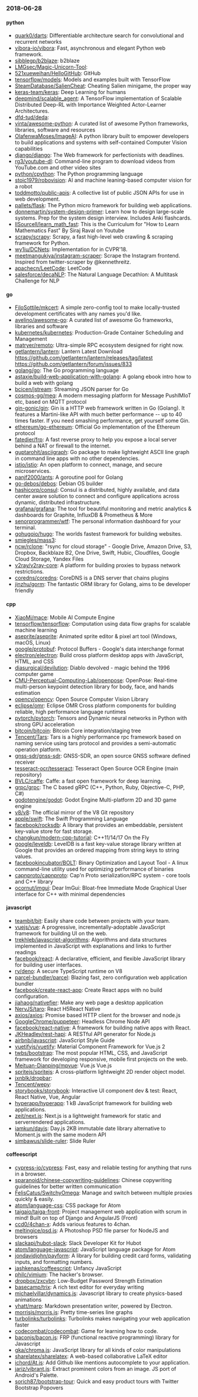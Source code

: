 ### 2018-06-28

#### python
* [quark0/darts](https://github.com/quark0/darts): Differentiable architecture search for convolutional and recurrent networks
* [vibora-io/vibora](https://github.com/vibora-io/vibora): Fast, asynchronous and elegant Python web framework.
* [sibblegp/b2blaze](https://github.com/sibblegp/b2blaze): b2blaze
* [LMGsec/Magic-Unicorn-Tool](https://github.com/LMGsec/Magic-Unicorn-Tool): 
* [521xueweihan/HelloGitHub](https://github.com/521xueweihan/HelloGitHub):  GitHub 
* [tensorflow/models](https://github.com/tensorflow/models): Models and examples built with TensorFlow
* [SteamDatabase/SalienCheat](https://github.com/SteamDatabase/SalienCheat):  Cheating Salien minigame, the proper way
* [keras-team/keras](https://github.com/keras-team/keras): Deep Learning for humans
* [deepmind/scalable_agent](https://github.com/deepmind/scalable_agent): A TensorFlow implementation of Scalable Distributed Deep-RL with Importance Weighted Actor-Learner Architectures.
* [dfd-tud/deda](https://github.com/dfd-tud/deda): 
* [vinta/awesome-python](https://github.com/vinta/awesome-python): A curated list of awesome Python frameworks, libraries, software and resources
* [OlafenwaMoses/ImageAI](https://github.com/OlafenwaMoses/ImageAI): A python library built to empower developers to build applications and systems with self-contained Computer Vision capabilities
* [django/django](https://github.com/django/django): The Web framework for perfectionists with deadlines.
* [rg3/youtube-dl](https://github.com/rg3/youtube-dl): Command-line program to download videos from YouTube.com and other video sites
* [python/cpython](https://github.com/python/cpython): The Python programming language
* [stoic1979/robovision](https://github.com/stoic1979/robovision): AI and machine leaning-based computer vision for a robot
* [toddmotto/public-apis](https://github.com/toddmotto/public-apis): A collective list of public JSON APIs for use in web development.
* [pallets/flask](https://github.com/pallets/flask): The Python micro framework for building web applications.
* [donnemartin/system-design-primer](https://github.com/donnemartin/system-design-primer): Learn how to design large-scale systems. Prep for the system design interview. Includes Anki flashcards.
* [llSourcell/learn_math_fast](https://github.com/llSourcell/learn_math_fast): This is the Curriculum for "How to Learn Mathematics Fast" By Siraj Raval on Youtube
* [scrapy/scrapy](https://github.com/scrapy/scrapy): Scrapy, a fast high-level web crawling & scraping framework for Python.
* [wy1iu/DCNets](https://github.com/wy1iu/DCNets): Implementation for <Decoupled Networks> in CVPR'18.
* [meetmangukiya/instagram-scraper](https://github.com/meetmangukiya/instagram-scraper): Scrape the Instagram frontend. Inspired from twitter-scraper by @kennethreitz.
* [apachecn/LeetCode](https://github.com/apachecn/LeetCode): LeetCode 
* [salesforce/decaNLP](https://github.com/salesforce/decaNLP): The Natural Language Decathlon: A Multitask Challenge for NLP

#### go
* [FiloSottile/mkcert](https://github.com/FiloSottile/mkcert): A simple zero-config tool to make locally-trusted development certificates with any names you'd like.
* [avelino/awesome-go](https://github.com/avelino/awesome-go): A curated list of awesome Go frameworks, libraries and software
* [kubernetes/kubernetes](https://github.com/kubernetes/kubernetes): Production-Grade Container Scheduling and Management
* [matryer/remoto](https://github.com/matryer/remoto): Ultra-simple RPC ecosystem designed for right now.
* [getlantern/lantern](https://github.com/getlantern/lantern): Lantern Latest Download https://github.com/getlantern/lantern/releases/tag/latest  https://github.com/getlantern/forum/issues/833 
* [golang/go](https://github.com/golang/go): The Go programming language
* [astaxie/build-web-application-with-golang](https://github.com/astaxie/build-web-application-with-golang): A golang ebook intro how to build a web with golang
* [bcicen/jstream](https://github.com/bcicen/jstream): Streaming JSON parser for Go
* [cosmos-gg/meq](https://github.com/cosmos-gg/meq): A modern messaging platform for Message PushIMIoT etc, based on MQTT protocol
* [gin-gonic/gin](https://github.com/gin-gonic/gin): Gin is a HTTP web framework written in Go (Golang). It features a Martini-like API with much better performance -- up to 40 times faster. If you need smashing performance, get yourself some Gin.
* [ethereum/go-ethereum](https://github.com/ethereum/go-ethereum): Official Go implementation of the Ethereum protocol
* [fatedier/frp](https://github.com/fatedier/frp): A fast reverse proxy to help you expose a local server behind a NAT or firewall to the internet.
* [guptarohit/asciigraph](https://github.com/guptarohit/asciigraph): Go package to make lightweight ASCII line graph  in command line apps with no other dependencies.
* [istio/istio](https://github.com/istio/istio): An open platform to connect, manage, and secure microservices.
* [panjf2000/ants](https://github.com/panjf2000/ants): A goroutine pool for Golang
* [go-debos/debos](https://github.com/go-debos/debos): Debian OS builder
* [hashicorp/consul](https://github.com/hashicorp/consul): Consul is a distributed, highly available, and data center aware solution to connect and configure applications across dynamic, distributed infrastructure.
* [grafana/grafana](https://github.com/grafana/grafana): The tool for beautiful monitoring and metric analytics & dashboards for Graphite, InfluxDB & Prometheus & More
* [senorprogrammer/wtf](https://github.com/senorprogrammer/wtf): The personal information dashboard for your terminal.
* [gohugoio/hugo](https://github.com/gohugoio/hugo): The worlds fastest framework for building websites.
* [smiegles/mass3](https://github.com/smiegles/mass3): 
* [ncw/rclone](https://github.com/ncw/rclone): "rsync for cloud storage" - Google Drive, Amazon Drive, S3, Dropbox, Backblaze B2, One Drive, Swift, Hubic, Cloudfiles, Google Cloud Storage, Yandex Files
* [v2ray/v2ray-core](https://github.com/v2ray/v2ray-core): A platform for building proxies to bypass network restrictions.
* [coredns/coredns](https://github.com/coredns/coredns): CoreDNS is a DNS server that chains plugins
* [jinzhu/gorm](https://github.com/jinzhu/gorm): The fantastic ORM library for Golang, aims to be developer friendly

#### cpp
* [XiaoMi/mace](https://github.com/XiaoMi/mace): Mobile AI Compute Engine
* [tensorflow/tensorflow](https://github.com/tensorflow/tensorflow): Computation using data flow graphs for scalable machine learning
* [aseprite/aseprite](https://github.com/aseprite/aseprite): Animated sprite editor & pixel art tool (Windows, macOS, Linux)
* [google/protobuf](https://github.com/google/protobuf): Protocol Buffers - Google's data interchange format
* [electron/electron](https://github.com/electron/electron): Build cross platform desktop apps with JavaScript, HTML, and CSS
* [diasurgical/devilution](https://github.com/diasurgical/devilution): Diablo devolved - magic behind the 1996 computer game
* [CMU-Perceptual-Computing-Lab/openpose](https://github.com/CMU-Perceptual-Computing-Lab/openpose): OpenPose: Real-time multi-person keypoint detection library for body, face, and hands estimation
* [opencv/opencv](https://github.com/opencv/opencv): Open Source Computer Vision Library
* [eclipse/omr](https://github.com/eclipse/omr): Eclipse OMR Cross platform components for building reliable, high performance language runtimes
* [pytorch/pytorch](https://github.com/pytorch/pytorch): Tensors and Dynamic neural networks in Python with strong GPU acceleration
* [bitcoin/bitcoin](https://github.com/bitcoin/bitcoin): Bitcoin Core integration/staging tree
* [Tencent/Tars](https://github.com/Tencent/Tars): Tars is a highly performance rpc framework based on naming service using tars protocol and provides a semi-automatic operation platform.
* [gnss-sdr/gnss-sdr](https://github.com/gnss-sdr/gnss-sdr): GNSS-SDR, an open source GNSS software defined receiver
* [tesseract-ocr/tesseract](https://github.com/tesseract-ocr/tesseract): Tesseract Open Source OCR Engine (main repository)
* [BVLC/caffe](https://github.com/BVLC/caffe): Caffe: a fast open framework for deep learning.
* [grpc/grpc](https://github.com/grpc/grpc): The C based gRPC (C++, Python, Ruby, Objective-C, PHP, C#)
* [godotengine/godot](https://github.com/godotengine/godot): Godot Engine  Multi-platform 2D and 3D game engine
* [v8/v8](https://github.com/v8/v8): The official mirror of the V8 Git repository
* [apple/swift](https://github.com/apple/swift): The Swift Programming Language
* [facebook/rocksdb](https://github.com/facebook/rocksdb): A library that provides an embeddable, persistent key-value store for fast storage.
* [changkun/modern-cpp-tutorial](https://github.com/changkun/modern-cpp-tutorial):  C++11/14/17 On the Fly
* [google/leveldb](https://github.com/google/leveldb): LevelDB is a fast key-value storage library written at Google that provides an ordered mapping from string keys to string values.
* [facebookincubator/BOLT](https://github.com/facebookincubator/BOLT): Binary Optimization and Layout Tool - A linux command-line utility used for optimizing performance of binaries
* [capnproto/capnproto](https://github.com/capnproto/capnproto): Cap'n Proto serialization/RPC system - core tools and C++ library
* [ocornut/imgui](https://github.com/ocornut/imgui): Dear ImGui: Bloat-free Immediate Mode Graphical User interface for C++ with minimal dependencies

#### javascript
* [teambit/bit](https://github.com/teambit/bit): Easily share code between projects with your team.
* [vuejs/vue](https://github.com/vuejs/vue):  A progressive, incrementally-adoptable JavaScript framework for building UI on the web.
* [trekhleb/javascript-algorithms](https://github.com/trekhleb/javascript-algorithms): Algorithms and data structures implemented in JavaScript with explanations and links to further readings
* [facebook/react](https://github.com/facebook/react): A declarative, efficient, and flexible JavaScript library for building user interfaces.
* [ry/deno](https://github.com/ry/deno): A secure TypeScript runtime on V8
* [parcel-bundler/parcel](https://github.com/parcel-bundler/parcel):  Blazing fast, zero configuration web application bundler
* [facebook/create-react-app](https://github.com/facebook/create-react-app): Create React apps with no build configuration.
* [jiahaog/nativefier](https://github.com/jiahaog/nativefier): Make any web page a desktop application
* [NervJS/taro](https://github.com/NervJS/taro):  React H5React Native 
* [axios/axios](https://github.com/axios/axios): Promise based HTTP client for the browser and node.js
* [GoogleChrome/puppeteer](https://github.com/GoogleChrome/puppeteer): Headless Chrome Node API
* [facebook/react-native](https://github.com/facebook/react-native): A framework for building native apps with React.
* [JKHeadley/rest-hapi](https://github.com/JKHeadley/rest-hapi): A RESTful API generator for Node.js
* [airbnb/javascript](https://github.com/airbnb/javascript): JavaScript Style Guide
* [vuetifyjs/vuetify](https://github.com/vuetifyjs/vuetify): Material Component Framework for Vue.js 2
* [twbs/bootstrap](https://github.com/twbs/bootstrap): The most popular HTML, CSS, and JavaScript framework for developing responsive, mobile first projects on the web.
* [Meituan-Dianping/mpvue](https://github.com/Meituan-Dianping/mpvue):  Vue.js  Vue.js 
* [spritejs/spritejs](https://github.com/spritejs/spritejs): A cross-platform lightweight 2D render object model.
* [jxnblk/dropbar](https://github.com/jxnblk/dropbar): 
* [Tencent/wepy](https://github.com/Tencent/wepy): 
* [storybooks/storybook](https://github.com/storybooks/storybook): Interactive UI component dev & test: React, React Native, Vue, Angular
* [hyperapp/hyperapp](https://github.com/hyperapp/hyperapp): 1 kB JavaScript framework for building web applications.
* [zeit/next.js](https://github.com/zeit/next.js): Next.js is a lightweight framework for static and serverrendered applications.
* [iamkun/dayjs](https://github.com/iamkun/dayjs):  Day.js 2KB immutable date library alternative to Moment.js with the same modern API
* [simbawus/slide-ruler](https://github.com/simbawus/slide-ruler): Slide Ruler 

#### coffeescript
* [cypress-io/cypress](https://github.com/cypress-io/cypress): Fast, easy and reliable testing for anything that runs in a browser.
* [sparanoid/chinese-copywriting-guidelines](https://github.com/sparanoid/chinese-copywriting-guidelines): Chinese copywriting guidelines for better written communication
* [FelisCatus/SwitchyOmega](https://github.com/FelisCatus/SwitchyOmega): Manage and switch between multiple proxies quickly & easily.
* [atom/language-css](https://github.com/atom/language-css): CSS package for Atom
* [taigaio/taiga-front](https://github.com/taigaio/taiga-front): Project management web application with scrum in mind! Built on top of Django and AngularJS (Front)
* [ccd0/4chan-x](https://github.com/ccd0/4chan-x): Adds various features to 4chan.
* [meltingice/psd.js](https://github.com/meltingice/psd.js): A Photoshop PSD file parser for NodeJS and browsers
* [slackapi/hubot-slack](https://github.com/slackapi/hubot-slack): Slack Developer Kit for Hubot
* [atom/language-javascript](https://github.com/atom/language-javascript): JavaScript language package for Atom
* [jondavidjohn/payform](https://github.com/jondavidjohn/payform):  A library for building credit card forms, validating inputs, and formatting numbers.
* [jashkenas/coffeescript](https://github.com/jashkenas/coffeescript): Unfancy JavaScript
* [philc/vimium](https://github.com/philc/vimium): The hacker's browser.
* [dropbox/zxcvbn](https://github.com/dropbox/zxcvbn): Low-Budget Password Strength Estimation
* [basecamp/trix](https://github.com/basecamp/trix): A rich text editor for everyday writing
* [michaelvillar/dynamics.js](https://github.com/michaelvillar/dynamics.js): Javascript library to create physics-based animations
* [yhatt/marp](https://github.com/yhatt/marp): Markdown presentation writer, powered by Electron.
* [morrisjs/morris.js](https://github.com/morrisjs/morris.js): Pretty time-series line graphs
* [turbolinks/turbolinks](https://github.com/turbolinks/turbolinks): Turbolinks makes navigating your web application faster
* [codecombat/codecombat](https://github.com/codecombat/codecombat): Game for learning how to code.
* [baconjs/bacon.js](https://github.com/baconjs/bacon.js): FRP (functional reactive programming) library for Javascript
* [gka/chroma.js](https://github.com/gka/chroma.js): JavaScript library for all kinds of color manipulations
* [sharelatex/sharelatex](https://github.com/sharelatex/sharelatex): A web-based collaborative LaTeX editor
* [ichord/At.js](https://github.com/ichord/At.js): Add Github like mentions autocomplete to your application.
* [jariz/vibrant.js](https://github.com/jariz/vibrant.js): Extract prominent colors from an image. JS port of Android's Palette.
* [sorich87/bootstrap-tour](https://github.com/sorich87/bootstrap-tour): Quick and easy product tours with Twitter Bootstrap Popovers
